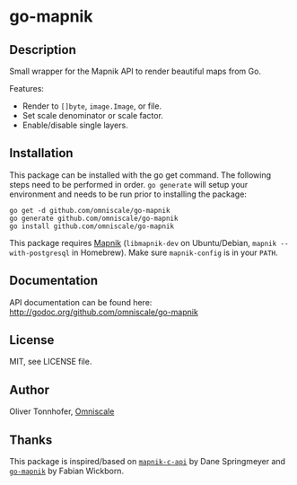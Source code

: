 go-mapnik
=========

Description
-----------

Small wrapper for the Mapnik API to render beautiful maps from Go.

Features:

* Render to `[]byte`, `image.Image`, or file.
* Set scale denominator or scale factor.
* Enable/disable single layers.


Installation
------------

This package can be installed with the go get command. The following steps need to be performed in order. `go generate` will setup your environment and needs to be run prior to installing the package:

    go get -d github.com/omniscale/go-mapnik
    go generate github.com/omniscale/go-mapnik
    go install github.com/omniscale/go-mapnik

This package requires [Mapnik](http://mapnik.org/) (`libmapnik-dev` on Ubuntu/Debian, `mapnik --with-postgresql` in Homebrew).
Make sure `mapnik-config` is in your `PATH`.

Documentation
-------------

API documentation can be found here: <http://godoc.org/github.com/omniscale/go-mapnik>


License
-------

MIT, see LICENSE file.

Author
------

Oliver Tonnhofer, [Omniscale](http://maps.omniscale.com)

Thanks
------

This package is inspired/based on [`mapnik-c-api`](https://github.com/springmeyer/mapnik-c-api) by Dane Springmeyer and [`go-mapnik`](https://github.com/fawick/go-mapnik) by Fabian Wickborn.
